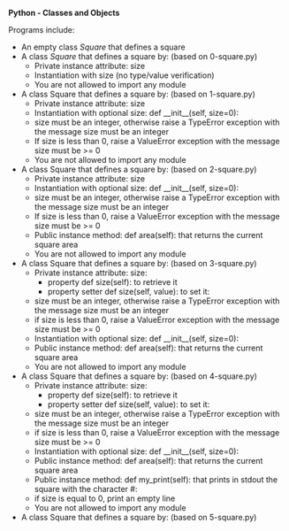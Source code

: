 **Python - Classes and Objects**

Programs include:
* An empty class _Square_ that defines a square
* A class _Square_ that defines a square by: (based on 0-square.py)
	* Private instance attribute: size
	* Instantiation with size (no type/value verification)
	* You are not allowed to import any module
* A class Square that defines a square by: (based on 1-square.py)
	* Private instance attribute: size
	* Instantiation with optional size: def \_\_init\_\_(self, size=0):
	* size must be an integer, otherwise raise a TypeError exception with the message size must be an integer
	* If size is less than 0, raise a ValueError exception with the message size must be >= 0
	* You are not allowed to import any module
* A class Square that defines a square by: (based on 2-square.py)
	* Private instance attribute: size
	* Instantiation with optional size: def \_\_init\_\_(self, size=0):
	* size must be an integer, otherwise raise a TypeError exception with the message size must be an integer
	* If size is less than 0, raise a ValueError exception with the message size must be >= 0
	* Public instance method: def area(self): that returns the current square area
	* You are not allowed to import any module
* A class Square that defines a square by: (based on 3-square.py)
	* Private instance attribute: size:
		* property def size(self): to retrieve it
		* property setter def size(self, value): to set it:
	* size must be an integer, otherwise raise a TypeError exception with the message size must be an integer
	* if size is less than 0, raise a ValueError exception with the message size must be >= 0
	* Instantiation with optional size: def \_\_init\_\_(self, size=0):
	* Public instance method: def area(self): that returns the current square area
	* You are not allowed to import any module
* A class Square that defines a square by: (based on 4-square.py)
	* Private instance attribute: size:
		* property def size(self): to retrieve it
		* property setter def size(self, value): to set it:
	* size must be an integer, otherwise raise a TypeError exception with the message size must be an integer
	* if size is less than 0, raise a ValueError exception with the message size must be >= 0
	* Instantiation with optional size: def \_\_init\_\_(self, size=0):
	* Public instance method: def area(self): that returns the current square area
	* Public instance method: def my\_print(self): that prints in stdout the square with the character #:
	* if size is equal to 0, print an empty line
	* You are not allowed to import any module
* A class Square that defines a square by: (based on 5-square.py)
